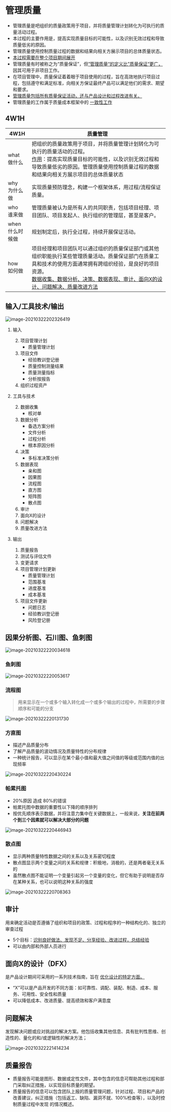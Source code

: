 #  管理质量

- 管理质量是吧组织的质量政策用于项目，并将质量管理计划转化为可执行的质量活动过程。
- 本过程的主要作用是，提高实现质量目标的可能性，以及识别无效过程和导致质量低劣的原因。
- 管理质量使用控制质量过程的数据和结果向相关方展示项目的总体质量状态。
- <u>本过程需要在整个项目期间展开</u>
- 管理质量有时被称之为“质量保证”，但<u>”管理质量“的定义比”质量保证“更广，</u>因其可用于非项目工作。
- 在项目管理中，质量保证着着眼于项目使用的过程，旨在高效地执行项目过程，包括遵守和满足标准，向相关方保证最终产品可以满足他们的需求、期望和要求。
- <u>管理质量包括所有质量保证活动，还与产品设计和过程改进有关。</u>
- 管理质量的工作属于质量成本框架中的 <u>一致性工作</u>

## 4W1H

| 4W1H                | 质量管理                                                     |
| ------------------- | ------------------------------------------------------------ |
| what<br/>做什么     | 把组织的质量政策用于项目，并将质量管理计划转化为可执行的质量活动的过程。<br/><u>作用</u>：提高实现质量目标的可能性，以及识别无效过程和导致质量低劣的原因。管理质量使用控制质量过程的数据和结果向相关方展示项目的总体质量状态 |
| why<br/>为什么做    | 实现质量预防理念，构建一个框架体系，用过程/流程保证质量。    |
| who<br/>谁来做      | 管理质量被认为是所有人的共同职责，包括项目经理、项目团队、项目发起人、执行组织的管理层，甚至是客户。 |
| when<br/>什么时候做 | 规划制定后，执行全过程，持续开展保证活动。                   |
| how<br/>如何做      | 项目经理和项目团队可以通过组织的质量保证部门或其他组织职能执行某些管理质量活动。质量保证部门在质量工具和技术的使用方面通常拥有跨组织经验，是良好的项目资源。<br/><u>数据收集、数据分析、决策、数据表现、审计、面向X的设计、问题解决、质量改进方法</u> |

## 输入/工具技术/输出

![image-20210322202326419](image/image-20210322202326419.png)

1. 输入

   2. 项目管理计划
      - 质量管理计划
   3. 项目文件
      - 经验教训登记册
      - 质量控制测量结果
      - 质量测量指标
      - 分析按报告
   5. 组织过程资产

2. 工具与技术

   2. 数据收集
      - 核对单
   3. 数据分析
      - 备选方案分析
      - 文件分析
      - 过程分析
      - 根本原因分析
   4. 决策
      - 多标准决策分析
   5. 数据表现
      - 亲和图
      - 因果图
      - 流程图
      - 直方图
      - 矩阵图
      - 散点图
   6. 审计
   6. 面向X的设计
   7. 问题解决
   8. 质量改进方法

3. 输出

   1. 质量报告
   2. 测试与评估文件
   3. 变更请求
   4. 项目管理计划更新
      - 质量管理计划
      - 范围基准
      - 进度基准
      - 成本基准
   5. 项目文件更新
      - 问题日志
      - 经验教训登记册
      - 风险登记册

   

## 因果分析图、石川图、鱼刺图

![image-20210322220034618](image/image-20210322220034618.png)

### 鱼刺图

![image-20210322220053617](image/image-20210322220053617.png)

### 流程图

> 用来显示在一个或多个输入转化成一个或多个输出的过程中，所需要的步骤顺序和可能的分支

![image-20210322220131730](image/image-20210322220131730.png)

### 方直图

- 描述产品质量分布
- 了解产品质量的波动情况及质量特性的分布规律
- 一种统计报告，可以显示在某个最小值和最大值之间值的等级或范围内值的出现频率

![image-20210322220430224](image/image-20210322220430224.png)

### 帕累托图

- 20%原因 造成 80%的错误
- 帕累托图中数据的重要性以下降的顺序排列
- 按优先顺序表示数据，并将注意力集中在关键数据上，一般来说，**关注在前两个到三个因素就可以解决大部分的问题**

![image-20210322220446943](image/image-20210322220446943.png)

### 散点图

- 显示两种质量特性数据之间的关系以及关系密切程度
- 散点图显示两个变量之间的关系和规律：积极地，消极的，还是两者毫无关系的
- 虽然散点图不能证明一个变量引起另一个变量的变化，但它有助于说明是否存在某种关系，也可以说明这种关系的强度

![image-20210322220708363](image/image-20210322220708363.png)

## 审计

用来确定活动是否遵循了组织和项目的政策、过程和程序的一种结构化的、独立的审查过程

- 5个目标：<u>识别良好做法、发现不足、分享经验、改进过程，总结经验</u>
- 可以由内部和外部人员进行



## 面向X的设计（DFX）

是产品设计期间可采用的一系列技术指南，旨在 <u>优化设计的特定方面。</u>

- “X”可以是产品开发的不同方面：如可靠性、调配、装配、制造、成本、服务、可用性、安全性和质量
- 可以降低成本、改进质量、提高绩效和客户满意度

## 问题解决



发现解决问题或应对挑战的解决方案。他包括收集其他信息、具有批判性思维、创造性的、量化的和/或逻辑性的解决方法；

![image-20210322221414234](image/image-20210322221414234.png)



## 质量报告

- 质量报告可能是图形、数据或定性文件，其中包含的信息可帮助其他过程和部门采取纠正措施，以实现目标质量的期望。
- 质量报告的信息可以包含团队上报的质量管理问题，针对过程、项目和产品的改善建议，纠正措施（包括返工、缺陷、漏洞不就、100%检查等），以及时控制质量过程中发现 的情况概述。